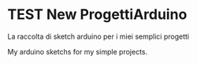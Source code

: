 TEST
New ProgettiArduino
===============

La raccolta di sketch arduino per i miei semplici progetti

My arduino sketchs for my simple projects.
